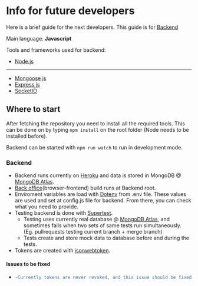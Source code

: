 # Info for future developers

Here is a brief guide for the next developers.
This guide is for [Backend](https://github.com/Sukeltaja-App/sukeltaja-backend)


Main language: **Javascript**

Tools and frameworks used for backend:

* [Node.js](https://nodejs.org/)

---
* [Mongoose js](https://mongoosejs.com/)
* [Express js](https://expressjs.com/)
* [SocketIO](https://socket.io/)

## Where to start

After fetching the repository you need to install all the required tools.
This can be done on by typing ```npm install``` on the root folder (Node needs to be installed before).

Backend can be started with ```npm run watch``` to run in development mode.

### Backend

* Backend runs currently on [Heroku](https://www.heroku.com/) and data is stored in MongoDB @ [MongoDB Atlas](https://www.mongodb.com/).
* [Back office](https://github.com/Sukeltaja-App/sukeltaja-bo)(browser-frontend) build runs at Backend root.
* Enviroment variables are load with [Dotenv](https://www.npmjs.com/package/dotenv) from .env file. These values are used and set at config.js file for backend. From there, you can check what you need to provide.
* Testing backend is done with [Supertest](https://www.npmjs.com/package/supertest).
  - Testing uses currently real database @ [MongoDB Atlas](https://www.mongodb.com/), and sometimes fails when two sets of same tests run simultaneously. (Eg. pullrequests testing current branch + merge branch)
  - Tests create and store mock data to database before and during the tests.
* Tokens are created with [jsonwebtoken](https://www.npmjs.com/package/jsonwebtoken).


#### Issues to be fixed
* 
  ```diff
  -Currently tokens are never revoked, and this issue should be fixed in future.
